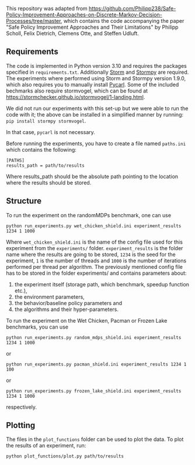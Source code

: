 This repository was adapted from https://github.com/Philipp238/Safe-Policy-Improvement-Approaches-on-Discrete-Markov-Decision-Processes/tree/master, which contains the code accompanying the paper "Safe Policy Improvement Approaches and Their Limitations" by Philipp Scholl, Felix Dietrich, Clemens Otte, and Steffen Udluft.

## Requirements
The code is implemented in Python version 3.10 and requires the packages specified in ``requirements.txt``. Additionally [Storm](https://www.stormchecker.org/documentation/obtain-storm/build.html) and [Stormpy](https://github.com/moves-rwth/stormpy) are required. 
The experiments where performed using Storm and Stormpy version 1.9.0, which also requires you to manually install [Pycarl](https://moves-rwth.github.io/pycarl/index.html).
Some of the included bechmarks also require stormvogel, which can be found at https://stormchecker.github.io/stormvogel/1-landing.html.

We did not run our experiments with this set-up but we were able to run the code with it; the above can be installed in a simplified manner by running:
`pip install stormpy stormvogel`.

In that case, `pycarl` is not necessary.

Before running the experiments, you have to create a file named `paths.ini`  which contains the following:
````
[PATHS]
results_path = path/to/results
````
Where results_path should be the absolute path pointing to the location where the results should be stored.

## Structure
To run the experiment on the randomMDPs benchmark, one can use 
 
`python run_experiments.py wet_chicken_shield.ini experiment_results 1234 1 1000` 

Where `wet_chicken_shield.ini` is the name of the config file used for this experiment from the `experiments/` folder. `experiment_results` is the folder name where the results are going to be stored, `1234` is the seed for the experiment, `1` is the number of threads and `1000` is the number of iterations performed per thread per algorithm. The previously mentioned config file has to be stored in the folder experiments/ and contains parameters about:

1. the experiment itself (storage path, which benchmark, speedup function etc.),
2. the environment parameters,
3. the behavior/baseline policy parameters and
4. the algorithms and their hyper-parameters.

To run the experiment on the Wet Chicken, Pacman or Frozen Lake benchmarks, you can use

`python run_experiments.py random_mdps_shield.ini experiment_results 1234 1 1000` 

or

`python run_experiments.py pacman_shield.ini experiment_results 1234 1 100` 

or

`python run_experiments.py frozen_lake_shield.ini experiment_results 1234 1 1000` 

respectively.

## Plotting
The files in the `plot_functions` folder can be used to plot the data.
To plot the results of an experiment, run:

`python plot_functions/plot.py path/to/results`
		
